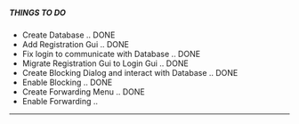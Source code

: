 #####   THINGS    TO    DO  ##########


- Create Database .. DONE
- Add Registration Gui .. DONE
- Fix login to communicate with Database .. DONE
- Migrate Registration Gui to Login Gui .. DONE
- Create Blocking Dialog and interact with Database .. DONE
- Enable Blocking .. DONE
- Create Forwarding Menu .. DONE
- Enable Forwarding ..



------------------------------------------------------------------